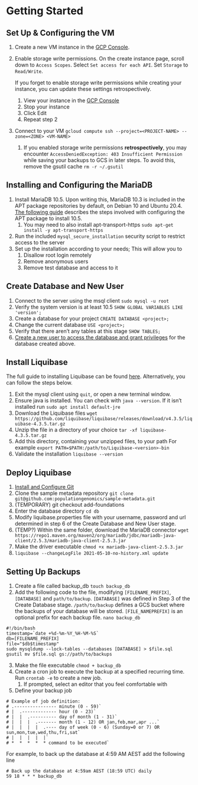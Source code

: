 # Getting Started 
## Set Up & Configuring the VM 
1. Create a new VM instance in the [GCP Console](https://console.cloud.google.com/compute/instancesAdd). 
2. Enable storage write permissions. On the create instance page, scroll down to `Access Scopes`. Select `Set access for each API`. Set `Storage` to `Read/Write`.
    
    If you forget to enable storage write permissions while creating your instance, you can update these settings retrospectively.
    1. View your instance in the [GCP Console](https://console.cloud.google.com/compute/instances)
    2. Stop your instance 
    3. Click Edit 
    4. Repeat step 2  


3. Connect to your VM 
`gcloud compute ssh --project=<PROJECT-NAME> --zone=<ZONE> <VM-NAME>` 
    1. If you enabled storage write permissions **retrospectively**, you may encounter `AccessDeniedException: 403 Insufficient Permission` while saving your backups to GCS in later steps. To avoid this, remove the gsutil cache `rm -r ~/.gsutil`

## Installing and Configuring the MariaDB 
1. Install MariaDB 10.5. Upon writing this, MariaDB 10.3 is included in the APT package repositories by default, on Debian 10 and Ubuntu 20.4. [The following guide](https://mariadb.com/docs/deploy/upgrade-community-server-cs105-debian9/#install-via-apt-debian-ubuntu) describes the steps involved with configuring the APT package to install 10.5. 
    1. You may need to also install apt-transport-https
    `sudo apt-get install -y apt-transport-https`
2. Run the included `mysql_secure_installation` security script to restrict access to the server
3. Set up the installation according to your needs;
    This will allow you to
    1. Disallow root login remotely 
    2. Remove anonymous users 
    3. Remove test database and access to it 

## Create Database and New User
1. Connect to the server using the msql client
`sudo mysql -u root`
2. Verify the system version is at least 10.5 
 `SHOW GLOBAL VARIABLES LIKE 'version';`
3. Create a database for your project
`CREATE DATABASE <project>;`
4. Change the current database
    `USE <project>;`
5. Verify that there aren’t any tables at this stage
    `SHOW TABLES;`
6. [Create a new user to access the database and grant privileges](https://phoenixnap.com/kb/how-to-create-mariadb-user-grant-privilege) for the database created above.


## Install Liquibase
The full guide to installing Liquibase can be found [here](https://docs.liquibase.com/concepts/installation/installation-linux-unix-mac.html). Alternatively, you can follow the steps below. 
1. Exit the mysql client using `quit`, or open a new terminal window. 
2. Ensure java is installed. You can check with `java --version`. If it isn’t installed run `sudo apt install default-jre`
3. Download the Liquibase files 
`wget https://github.com/liquibase/liquibase/releases/download/v4.3.5/liquibase-4.3.5.tar.gz`
4. Unzip the file in a directory of your choice 
 `tar -xf liquibase-4.3.5.tar.gz` 
5. Add this directory, containing your unzipped files, to your path 
For example `export PATH=$PATH:/path/to/Liquibase-<version>-bin`
6. Validate the installation `liquibase --version`
 
 
## Deploy Liquibase 
 
1. [Install and Configure Git](https://www.digitalocean.com/community/tutorials/how-to-install-git-on-debian-10)
2. Clone the sample metadata repository `git clone git@github.com:populationgenomics/sample-metadata.git`
3. (TEMPORARY) git checkout add-foundations
4. Enter the database directory `cd db` 
5. Modify liquibase.properties file with your username, password and url determined in step 6 of the Create Database and New User stage. 
6. (TEMP?) Within the same folder, download the MariaDB connector 
 `wget https://repo1.maven.org/maven2/org/mariadb/jdbc/mariadb-java-client/2.5.3/mariadb-java-client-2.5.3.jar`
7. Make the driver executable `chmod +x mariadb-java-client-2.5.3.jar` 
8. `liquibase --changeLogFile 2021-05-10-no-history.xml update`
 
## Setting Up Backups 
1. Create a file called backup_db `touch backup_db`
2. Add the following code to the file, modifying  `[FILENAME_PREFIX]`, `[DATABASE]` and `path/to/backup`. `[DATABASE]` was defined in Step 3 of the Create Database stage. `/path/to/backup` defines a GCS bucket where the backups of your database will be stored. `[FILE_NAMEPREFIX]` is an optional prefix for each backup file. 
`nano backup_db`
~~~
#!/bin/bash
timestamp=`date +%d-%m-%Y_%H-%M-%S`
db=[FILENAME_PREFIX]
file="$db$timestamp"
sudo mysqldump --lock-tables --databases [DATABASE] > $file.sql
gsutil mv $file.sql gs://path/to/backups
~~~
 
3. Make the file executable `chmod + backup_db` 
4. Create a cron job to execute the backup at a specified recurring time. Run `crontab -e` to create a new job. 
    1. If prompted, select an editor that you feel comfortable with 
5. Define your backup job 
~~~
# Example of job definition:
# .---------------- minute (0 - 59)`
# |  .------------- hour (0 - 23)`
# |  |  .---------- day of month (1 - 31)`
# |  |  |  .------- month (1 - 12) OR jan,feb,mar,apr ...`
# |  |  |  |  .---- day of week (0 - 6) (Sunday=0 or 7) OR sun,mon,tue,wed,thu,fri,sat`
# |  |  |  |  |`
# *  *  *  *  * command to be executed`
~~~
 
For example, to back up the database at 4:59 AM AEST add the following line 
~~~
# Back up the database at 4:59am AEST (18:59 UTC) daily 
59 18 * * * backup_db
~~~


